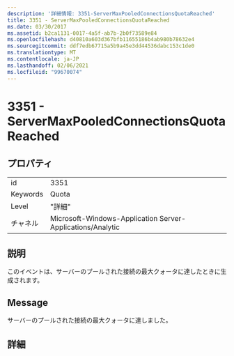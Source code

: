 ```yaml
---
description: '詳細情報: 3351-ServerMaxPooledConnectionsQuotaReached'
title: 3351 - ServerMaxPooledConnectionsQuotaReached
ms.date: 03/30/2017
ms.assetid: b2ca1131-0017-4a5f-ab7b-2b0f73589e84
ms.openlocfilehash: d40810a603d367bfb11655186b4ab980b78632e4
ms.sourcegitcommit: ddf7edb67715a5b9a45e3dd44536dabc153c1de0
ms.translationtype: MT
ms.contentlocale: ja-JP
ms.lasthandoff: 02/06/2021
ms.locfileid: "99670074"
---
```

# <a name="3351---servermaxpooledconnectionsquotareached"></a>3351 - ServerMaxPooledConnectionsQuotaReached

## <a name="properties"></a>プロパティ  
  
|||  
|-|-|  
|id|3351|  
|Keywords|Quota|  
|Level|"詳細"|  
|チャネル|Microsoft-Windows-Application Server-Applications/Analytic|  
  
## <a name="description"></a>説明  

 このイベントは、サーバーのプールされた接続の最大クォータに達したときに生成されます。  
  
## <a name="message"></a>Message  

 サーバーのプールされた接続の最大クォータに達しました。  
  
## <a name="details"></a>詳細
